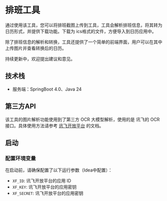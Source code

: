 # 排班工具

通过使用该工具，您可以将排班截图上传到工具，工具会解析排班信息，将其转为日历形式，并提供下载功能。下载为 ics格式的文件，方便导入到日历应用中。

除了排班信息的解析和转换，工具还提供了一个简单的前端界面，用户可以在其中上传图片并查看转换后的日历。

持续更新中，欢迎提出建议和意见。

## 技术栈

- 服务端：SpringBoot 4.0、Java 24


## 第三方API

该工具的图片解析功能使用到了第三方 OCR 大模型解析，使用的是 讯飞的 OCR 接口。具体使用方法请参考 [讯飞开放平台](https://www.xfyun.cn/services/ocr_model) 的文档。

## 启动

### 配置环境变量

在启动前，请确保配置了以下运行参数（Idea中配置）：

- `XF_ID`: 讯飞开放平台的应用 ID
- `XF_KEY`: 讯飞开放平台的应用密钥
- `XF_SECRET`: 讯飞开放平台的应用密钥
